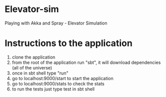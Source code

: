 # Elevator-sim
Playing with Akka and Spray - Elevator Simulation

# Instructions to the application

1. clone the application
2. from the root of the application run "sbt", it will download dependencies (all of the universe) 
3. once in sbt shell type "run"
4. go to localhost:9000/start to start the application
5. go to localhost:9000/stats to check the stats
6. to run the tests just type test in sbt shell

